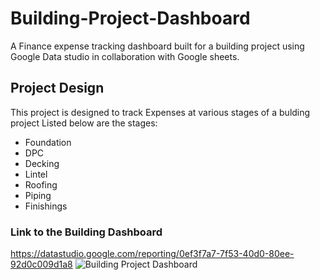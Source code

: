 # Building-Project-Dashboard
A Finance expense tracking dashboard built for a building project using Google Data studio in collaboration with Google sheets.

## Project Design
This project is designed to track Expenses at various stages of a bulding project 
Listed below are the stages:
* Foundation
* DPC
* Decking 
* Lintel
* Roofing 
* Piping 
* Finishings

### Link to the Building Dashboard
https://datastudio.google.com/reporting/0ef3f7a7-7f53-40d0-80ee-92d0c009d1a8
![Building Project Dashboard](https://user-images.githubusercontent.com/66309302/178148052-c2953fb7-f5d0-45d9-8b93-f6a57bb790b9.png)

